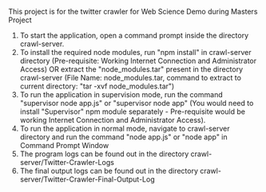 This project is for the twitter crawler for Web Science Demo during Masters Project

1. To start the application, open a command prompt inside the directory crawl-server.
2. To install the required node modules, run "npm install" in crawl-server directory (Pre-requisite: Working Internet Connection and Administrator Access) OR extract the "node_modules.tar" present in the directory crawl-server (File Name: node_modules.tar, command to extract to current directory: "tar -xvf node_modules.tar")
3. To run the application in supervision mode, run the command "supervisor node app.js" or "supervisor node app" (You would need to install "Supervisor" npm module separately - Pre-requisite would be working Internet Connection and Administrator Access).
4. To run the application in normal mode, navigate to crawl-server directory and run the command "node app.js" or "node app" in Command Prompt Window
5. The program logs can be found out in the directory crawl-server/Twitter-Crawler-Logs
6. The final output logs can be found out in the directory crawl-server/Twitter-Crawler-Final-Output-Log